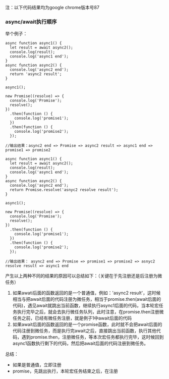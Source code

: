 注：以下代码结果均为google chrome版本号87

### async/await执行顺序
举个例子：
```
async function async1() {
  let result = await async2();
  console.log(result);
  console.log('async1 end');
}
async function async2() {
  console.log('async2 end');
  return 'async2 result';
}

async1();

new Promise((resolve) => {
  console.log('Promise');
  resolve();
})
  .then(function () {
    console.log('promise1');
  })
  .then(function () {
    console.log('promise2');
  });

//输出结果：async2 end => Promise => async2 result => async1 end => promise1 => promise2
```
```
async function async1() {
  let result = await async2();
  console.log(result);
  console.log('async1 end');
}
async function async2() {
  console.log('async2 end');
  return Promise.resolve('asnyc2 resolve result');
}

async1();

new Promise((resolve) => {
  console.log('Promise');
  resolve();
})
  .then(function () {
    console.log('promise1');
  })
  .then(function () {
    console.log('promise2');
  });

//输出结果： async2 end => Promise => promise1 => promise2 => asnyc2 resolve result => async1 end
```
产生以上两种不同的结果的原因可以总结如下：（关键在于先注册还是后注册为微任务）
1. 如果awati后面的函数返回的是一个普通值，例如：'async2 result'，这时候相当与把await后面的代码注册为微任务，相当于promise.then(await后面的代码)，遇见await就跳出当前函数，继续执行async1后面的代码，当本轮宏任务执行完毕之后，就会去执行微任务队列，此时注意，在promise.then注册微任务之前，已经有微任务注册，就是例子1中await后面的代码
2. 如果await后面的函数返回的是一个promise函数，此时就不会把await后面的代码注册到微任务，而是执行完await之后，直接跳出当前函数，执行其他代码，遇到promise.then，注册微任务，等本次宏任务都执行完毕，这时候回到async1函数执行剩下的代码，然后把await后面的代码注册到微任务。

总结：
- 如果是普通值，立即注册
- promise，先跳出执行，本轮宏任务结束之后，在注册